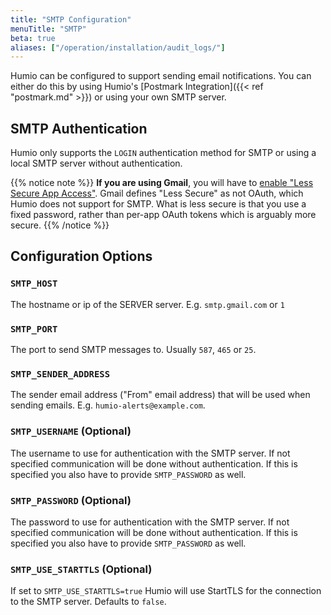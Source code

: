 ```yaml
---
title: "SMTP Configuration"
menuTitle: "SMTP"
beta: true
aliases: ["/operation/installation/audit_logs/"]
---
```


Humio can be configured to support sending email notifications. You can either
do this by using Humio's [Postmark Integration]({{< ref "postmark.md" >}}) or using
your own SMTP server.

## SMTP Authentication

Humio only supports the `LOGIN` authentication method for SMTP or using
a local SMTP server without authentication.

{{% notice note %}}
**If you are using Gmail**, you will have to [enable "Less Secure App Access"](https://support.google.com/accounts/answer/6010255?hl=en).
Gmail defines "Less Secure" as not OAuth, which Humio does not support for
SMTP. What is less secure is that you use a fixed password, rather than
per-app OAuth tokens which is arguably more secure.
{{% /notice %}}

## Configuration Options

### `SMTP_HOST`

The hostname or ip of the SERVER server. E.g. `smtp.gmail.com` or `1`

### `SMTP_PORT`

The port to send SMTP messages to. Usually `587`, `465` or `25`.

### `SMTP_SENDER_ADDRESS`

The sender email address ("From" email address) that will be used when sending
emails. E.g. `humio-alerts@example.com`.  

### `SMTP_USERNAME` (Optional)

The username to use for authentication with the SMTP server. If not
specified communication will be done without authentication.
If this is specified you also have to provide `SMTP_PASSWORD` as well.

### `SMTP_PASSWORD` (Optional)

The password to use for authentication with the SMTP server. If not
specified communication will be done without authentication.
If this is specified you also have to provide `SMTP_PASSWORD` as well.

### `SMTP_USE_STARTTLS` (Optional)

If set to `SMTP_USE_STARTTLS=true` Humio will use StartTLS for the connection
to the SMTP server. Defaults to `false`.
